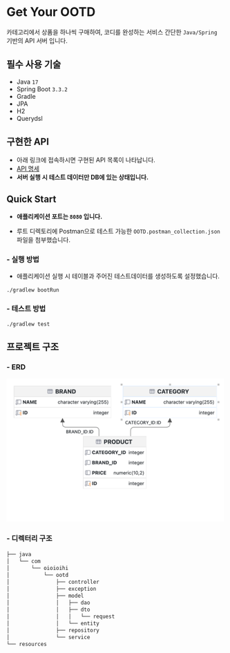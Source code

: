 # Get Your OOTD


카테고리에서 상품을 하나씩 구매하여, 코디를 완성하는 서비스 간단한 `Java/Spring` 기반의 API 서버 입니다.


## 필수 사용 기술

* Java `17`
* Spring Boot `3.3.2`
* Gradle
* JPA
* H2
* Querydsl

## 구현한 API
- 아래 링크에 접속하시면 구현된 API 목록이 나타납니다.
- [API 명세](https://documenter.getpostman.com/view/19769673/2sA3s7iUZd)
- **서버 실행 시 테스트 데이터만 DB에 있는 상태입니다.**

## Quick Start
- **애플리케이션 포트는 `8080` 입니다.**

- 루트 디렉토리에 Postman으로 테스트 가능한 `OOTD.postman_collection.json` 파일을 첨부했습니다.

### - 실행 방법

- 애플리케이션 실행 시 테이블과 주어진 테스트데이터를 생성하도록 설정했습니다.
```shell
./gradlew bootRun
```

### - 테스트 방법
```shell
./gradlew test
```





## 프로젝트 구조

### - ERD

![BRAND.png](BRAND.png)


### - 디렉터리 구조

```agsl
├── java
│   └── com
│       └── oioioihi
│           └── ootd
│               ├── controller
│               ├── exception
│               ├── model
│               │   ├── dao
│               │   ├── dto
│               │   │   └── request
│               │   └── entity
│               ├── repository
│               └── service
└── resources

```




